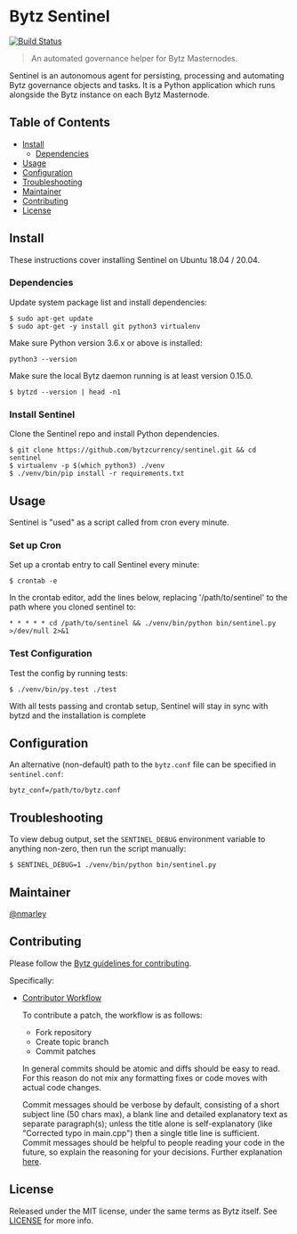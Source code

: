 # Bytz Sentinel

[![Build Status](https://travis-ci.org/bytzcurrency/sentinel.svg?branch=master)](https://travis-ci.org/bytzcurrency/sentinel)

> An automated governance helper for Bytz Masternodes.

Sentinel is an autonomous agent for persisting, processing and automating Bytz governance objects and tasks. It is a Python application which runs alongside the Bytz instance on each Bytz Masternode.

## Table of Contents
- [Install](#install)
  - [Dependencies](#dependencies)
- [Usage](#usage)
- [Configuration](#configuration)
- [Troubleshooting](#troubleshooting)
- [Maintainer](#maintainer)
- [Contributing](#contributing)
- [License](#license)

## Install

These instructions cover installing Sentinel on Ubuntu 18.04 / 20.04.

### Dependencies

Update system package list and install dependencies:

    $ sudo apt-get update
    $ sudo apt-get -y install git python3 virtualenv

Make sure Python version 3.6.x or above is installed:

    python3 --version

Make sure the local Bytz daemon running is at least version 0.15.0.

    $ bytzd --version | head -n1

### Install Sentinel

Clone the Sentinel repo and install Python dependencies.

    $ git clone https://github.com/bytzcurrency/sentinel.git && cd sentinel
    $ virtualenv -p $(which python3) ./venv
    $ ./venv/bin/pip install -r requirements.txt

## Usage

Sentinel is "used" as a script called from cron every minute.

### Set up Cron

Set up a crontab entry to call Sentinel every minute:

    $ crontab -e

In the crontab editor, add the lines below, replacing '/path/to/sentinel' to the path where you cloned sentinel to:

    * * * * * cd /path/to/sentinel && ./venv/bin/python bin/sentinel.py >/dev/null 2>&1

### Test Configuration

Test the config by running tests:

    $ ./venv/bin/py.test ./test

With all tests passing and crontab setup, Sentinel will stay in sync with bytzd and the installation is complete

## Configuration

An alternative (non-default) path to the `bytz.conf` file can be specified in `sentinel.conf`:

    bytz_conf=/path/to/bytz.conf

## Troubleshooting

To view debug output, set the `SENTINEL_DEBUG` environment variable to anything non-zero, then run the script manually:

    $ SENTINEL_DEBUG=1 ./venv/bin/python bin/sentinel.py

## Maintainer

[@nmarley](https://github.com/nmarley)

## Contributing

Please follow the [Bytz guidelines for contributing](https://github.com/bytzcurrency/bytz/blob/master/CONTRIBUTING.md).

Specifically:

* [Contributor Workflow](https://github.com/bytzcurrency/bytz/blob/master/CONTRIBUTING.md#contributor-workflow)

    To contribute a patch, the workflow is as follows:

    * Fork repository
    * Create topic branch
    * Commit patches

    In general commits should be atomic and diffs should be easy to read. For this reason do not mix any formatting fixes or code moves with actual code changes.

    Commit messages should be verbose by default, consisting of a short subject line (50 chars max), a blank line and detailed explanatory text as separate paragraph(s); unless the title alone is self-explanatory (like "Corrected typo in main.cpp") then a single title line is sufficient. Commit messages should be helpful to people reading your code in the future, so explain the reasoning for your decisions. Further explanation [here](http://chris.beams.io/posts/git-commit/).

## License

Released under the MIT license, under the same terms as Bytz itself. See [LICENSE](LICENSE) for more info.
